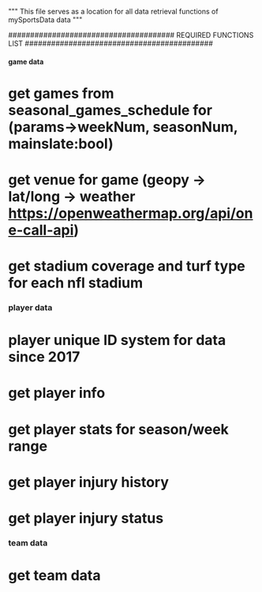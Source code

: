 """ This file serves as a location for all data retrieval functions of mySportsData data """


###################################### REQUIRED FUNCTIONS LIST ###########################################
#### game data
# get games from seasonal_games_schedule for (params->weekNum, seasonNum, mainslate:bool)
# get venue for game (geopy -> lat/long -> weather  https://openweathermap.org/api/one-call-api)
# get stadium coverage and turf type for each nfl stadium

### player data
# player unique ID system for data since 2017
# get player info
# get player stats for season/week range
# get player injury history
# get player injury status

### team data
# get team data

### 



